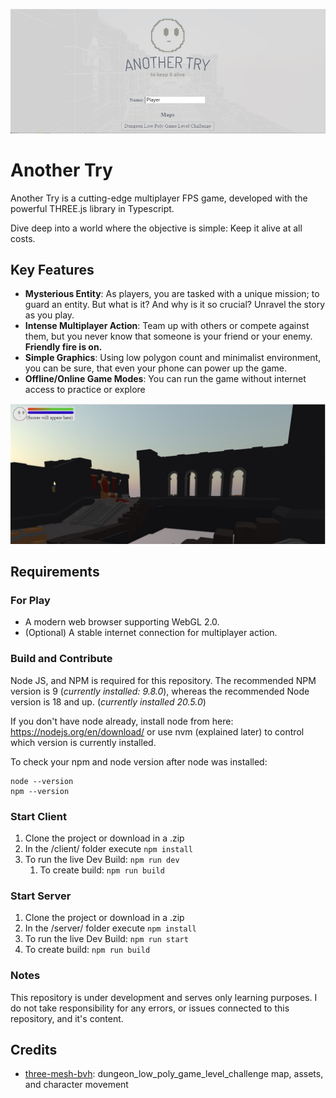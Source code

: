 ![Another Try](./client/public/menu.jpg)

# Another Try

Another Try is a cutting-edge multiplayer FPS game, developed with the powerful THREE.js library in Typescript.

Dive deep into a world where the objective is simple: Keep it alive at all costs.

## Key Features
 - **Mysterious Entity**: As players, you are tasked with a unique mission; to guard an entity. But what is it? And why is it so crucial? Unravel the story as you play.
 - **Intense Multiplayer Action**: Team up with others or compete against them, but you never know that someone is your friend or your enemy. **Friendly fire is on.**
 - **Simple Graphics**: Using low polygon count and minimalist environment, you can be sure, that even your phone can power up the game.
 - **Offline/Online Game Modes**: You can run the game without internet access to practice or explore

![Another Try In Game](./client/public/ingame.jpg)

## Requirements

### For Play
 - A modern web browser supporting WebGL 2.0.
 - (Optional) A stable internet connection for multiplayer action.

### Build and Contribute
Node JS, and NPM is required for this repository. The recommended NPM version is 9 (*currently installed: 9.8.0*), whereas the recommended Node version is 18 and up. (*currently installed 20.5.0*)

If you don't have node already, install node from here: <https://nodejs.org/en/download/> or use nvm (explained later) to control which version is currently installed.

To check your npm and node version after node was installed:
```shell
node --version
npm --version
```

### Start Client
1. Clone the project or download in a .zip
2. In the /client/ folder execute `npm install`
3. To run the live Dev Build: `npm run dev`
   1. To create build: `npm run build`

### Start Server
1. Clone the project or download in a .zip
2. In the /server/ folder execute `npm install`
3. To run the live Dev Build: `npm run start`
 1. To create build: `npm run build`


### Notes
This repository is under development and serves only learning purposes. I do not take responsibility for any errors, or issues connected to this repository, and it's content.


## Credits

 - [three-mesh-bvh](https://github.com/gkjohnson/three-mesh-bvh): dungeon_low_poly_game_level_challenge map, assets, and character movement
